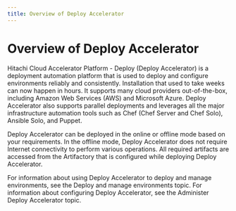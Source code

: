 ```yaml
---
title: Overview of Deploy Accelerator
---
```


# <a id="overview" name="overview"></a>Overview of Deploy Accelerator

Hitachi Cloud Accelerator Platform - Deploy (Deploy Accelerator) is a deployment automation platform that is used to deploy and configure environments reliably and consistently. Installation that used to take weeks can now happen in hours. It supports many cloud providers out-of-the-box, including Amazon Web Services (AWS) and Microsoft Azure. Deploy Accelerator also supports parallel deployments and leverages all the major infrastructure automation tools such as Chef (Chef Server and Chef Solo), Ansible Solo, and Puppet.<br>

Deploy Accelerator can be deployed in the online or offline mode based on your requirements. In the offline mode, Deploy Accelerator does not require Internet connectivity to perform various operations. All required artifacts are accessed from the Artifactory that is configured while deploying Deploy Accelerator.<br>

For information about using Deploy Accelerator to deploy and manage environments, see the <a href="" ui-sref="rean-platform-docs.accelerator({viewAccelerator: 'rean-deploy', viewPage: 'deploy-and-manage-environments', viewSection: 'Content'})" style="text-decoration:none">Deploy and manage environments</a> topic. For information about configuring Deploy Accelerator, see the <a href="" ui-sref="rean-platform-docs.accelerator({viewAccelerator: 'rean-deploy', viewPage: 'administer', viewSection: 'Content'})" style="text-decoration:none">Administer Deploy Accelerator</a> topic.
